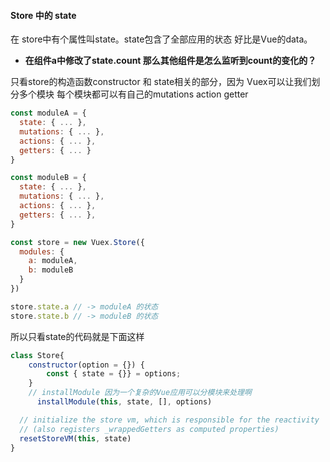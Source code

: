 ####  Store 中的 state

在 store中有个属性叫state。state包含了全部应用的状态 好比是Vue的data。

* **在组件a中修改了state.count 那么其他组件是怎么监听到count的变化的？**

只看store的构造函数constructor 和 state相关的部分，因为 Vuex可以让我们划分多个模块 每个模块都可以有自己的mutations action getter 

```javascript
const moduleA = {
  state: { ... },
  mutations: { ... },
  actions: { ... },
  getters: { ... }
}

const moduleB = {
  state: { ... },
  mutations: { ... },
  actions: { ... },
  getters: { ... },
}

const store = new Vuex.Store({
  modules: {
    a: moduleA,
    b: moduleB
  }
})

store.state.a // -> moduleA 的状态
store.state.b // -> moduleB 的状态
```



所以只看state的代码就是下面这样

```javascript
class Store{
    constructor(option = {}) {
        const { state = {}} = options;
    }
    // installModule 因为一个复杂的Vue应用可以分模块来处理啊
      installModule(this, state, [], options)

  // initialize the store vm, which is responsible for the reactivity
  // (also registers _wrappedGetters as computed properties)
  resetStoreVM(this, state)
}
```